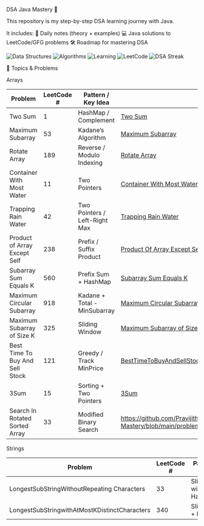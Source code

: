 DSA Java Mastery 🚀

This repository is my step-by-step DSA learning journey with Java.

It includes:
📘 Daily notes (theory + examples)
💻 Java solutions to LeetCode/GFG problems
🛠 Roadmap for mastering DSA

![Data Structures](https://img.shields.io/badge/Data%20Structures-✓-blue?style=for-the-badge&logo=tree)
![Algorithms](https://img.shields.io/badge/Algorithms-✓-red?style=for-the-badge&logo=codeforces)
![Learning](https://img.shields.io/badge/Learning-DSA-green?style=for-the-badge&logo=bookstack)
![LeetCode](https://img.shields.io/badge/LeetCode-Study-orange?style=for-the-badge&logo=leetcode&logoColor=white)
![DSA Streak](https://img.shields.io/badge/DSA-Streak🔥-success?style=for-the-badge)


📂 Topics & Problems

Arrays

| Problem                         | LeetCode # | Pattern / Key Idea            | Link                                                                                                                                    |
| ------------------------------- | ---------- | ----------------------------- | --------------------------------------------------------------------------------------------------------------------------------------- |
| Two Sum                         | 1          | HashMap / Complement          | [Two Sum](https://github.com/Pravijith-j-p/DSA-Java-Mastery/blob/main/problems/arrays/TwoSum.md)                                        |
| Maximum Subarray                | 53         | Kadane’s Algorithm            | [Maximum Subarray](https://github.com/Pravijith-j-p/DSA-Java-Mastery/blob/main/problems/arrays/MaximumSubArray.md)                      |
| Rotate Array                    | 189        | Reverse / Modulo Indexing     | [Rotate Array](https://github.com/Pravijith-j-p/DSA-Java-Mastery/blob/main/problems/arrays/RotateArray.md)                              |
| Container With Most Water       | 11         | Two Pointers                  | [Container With Most Water](https://github.com/Pravijith-j-p/DSA-Java-Mastery/blob/main/problems/arrays/ContainerWithMostWater.md)      |
| Trapping Rain Water             | 42         | Two Pointers / Left-Right Max | [Trapping Rain Water](https://github.com/Pravijith-j-p/DSA-Java-Mastery/blob/main/problems/arrays/TrappingRainWater.md)                 |
| Product of Array Except Self    | 238        | Prefix / Suffix Product       | [Product Of Array Except Self](https://github.com/Pravijith-j-p/DSA-Java-Mastery/blob/main/problems/arrays/ProductOfArrayExceptSelf.md) |
| Subarray Sum Equals K           | 560        | Prefix Sum + HashMap          | [Subarray Sum Equals K](https://github.com/Pravijith-j-p/DSA-Java-Mastery/blob/main/problems/arrays/SubArraySumEqualsK.md)              |
| Maximum Circular Subarray       | 918        | Kadane + Total - MinSubarray  | [Maximum Circular Subarray](https://github.com/Pravijith-j-p/DSA-Java-Mastery/blob/main/problems/arrays/MaximumCircularSubarray.md)     |
| Maximum Subarray of Size K      | 325        | Sliding Window                | [Maximum Subarray of Size K](https://github.com/Pravijith-j-p/DSA-Java-Mastery/blob/main/problems/arrays/MaximumSubArrayOfSizeK.md)     |
| Best Time To Buy And Sell Stock | 121        | Greedy / Track MinPrice       | [BestTimeToBuyAndSellStock](https://github.com/Pravijith-j-p/DSA-Java-Mastery/blob/main/problems/arrays/BestTimeToBuyAndSellStock.md)   |
| 3Sum                            | 15         | Sorting + Two Pointers        | [3Sum](https://github.com/Pravijith-j-p/DSA-Java-Mastery/blob/main/problems/arrays/3_Sum.md)                                            |
| Search In Rotated Sorted Array  | 33         | Modified Binary Search        | https://github.com/Pravijith-j-p/DSA-Java-Mastery/blob/main/problems/arrays/SearchInRotatedSortedArray.md                               |


Strings 

| Problem                         | LeetCode # | Pattern / Key Idea            | Link                                                                                                                                    |
| ------------------------------- | ---------- | ----------------------------- | --------------------------------------------------------------------------------------------------------------------------------------- |
| LongestSubStringWithoutRepeating Characters | 33    | Sliding window + HashSet| https://github.com/Pravijith-j-p/DSA-Java-Mastery/blob/main/problems/strings/Longest_SubString_Without_Repeating_characters.md         |
| LongestSubStringwithAtMostKDistinctCharacters| 340  | SlidingWindow + HashMap | https://github.com/Pravijith-j-p/DSA-Java-Mastery/blob/main/problems/strings/Longest_Substring_with_At_Most_K_Distinct_Characters.md   |

